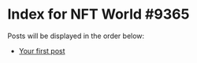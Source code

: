 # Index for NFT World #9365
Posts will be displayed in the order below:

- [Your first post](./001-first.md)

